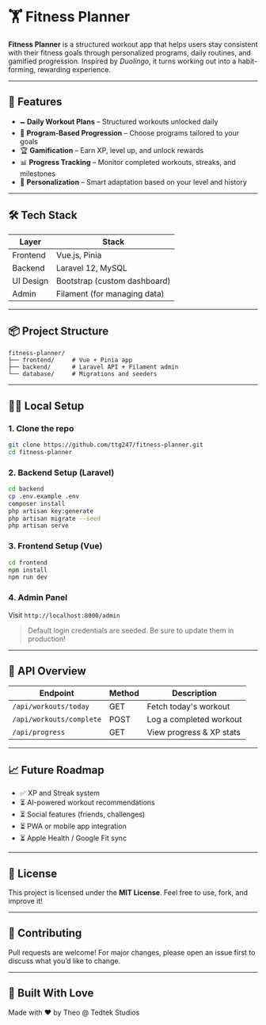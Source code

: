 # 🏋️ Fitness Planner

**Fitness Planner** is a structured workout app that helps users stay consistent with their fitness goals through personalized programs, daily routines, and gamified progression. Inspired by *Duolingo*, it turns working out into a habit-forming, rewarding experience.

---

## 🚀 Features

* 🗕️ **Daily Workout Plans** – Structured workouts unlocked daily
* 🧠 **Program-Based Progression** – Choose programs tailored to your goals
* 🏆 **Gamification** – Earn XP, level up, and unlock rewards
* 📊 **Progress Tracking** – Monitor completed workouts, streaks, and milestones
* 🔐 **Personalization** – Smart adaptation based on your level and history

---

## 🛠️ Tech Stack

| Layer     | Stack                        |
| --------- | ---------------------------- |
| Frontend  | Vue.js, Pinia                |
| Backend   | Laravel 12, MySQL            |
| UI Design | Bootstrap (custom dashboard) |
| Admin     | Filament (for managing data) |

---

## 📦 Project Structure

```
fitness-planner/
├── frontend/     # Vue + Pinia app
├── backend/      # Laravel API + Filament admin
└── database/     # Migrations and seeders
```

---

## 🧑‍💻 Local Setup

### 1. Clone the repo

```bash
git clone https://github.com/ttg247/fitness-planner.git
cd fitness-planner
```

### 2. Backend Setup (Laravel)

```bash
cd backend
cp .env.example .env
composer install
php artisan key:generate
php artisan migrate --seed
php artisan serve
```

### 3. Frontend Setup (Vue)

```bash
cd frontend
npm install
npm run dev
```

### 4. Admin Panel

Visit `http://localhost:8000/admin`

> Default login credentials are seeded. Be sure to update them in production!

---

## 🧪 API Overview

| Endpoint                 | Method | Description              |
| ------------------------ | ------ | ------------------------ |
| `/api/workouts/today`    | GET    | Fetch today's workout    |
| `/api/workouts/complete` | POST   | Log a completed workout  |
| `/api/progress`          | GET    | View progress & XP stats |

---

## 📈 Future Roadmap

* ✅ XP and Streak system
* ⏳ AI-powered workout recommendations
* ⏳ Social features (friends, challenges)
* ⏳ PWA or mobile app integration
* ⏳ Apple Health / Google Fit sync

---

## 📄 License

This project is licensed under the **MIT License**.
Feel free to use, fork, and improve it!

---

## 💬 Contributing

Pull requests are welcome! For major changes, please open an issue first to discuss what you’d like to change.

---

## 🙌 Built With Love

Made with ❤️ by Theo @ Tedtek Studios
